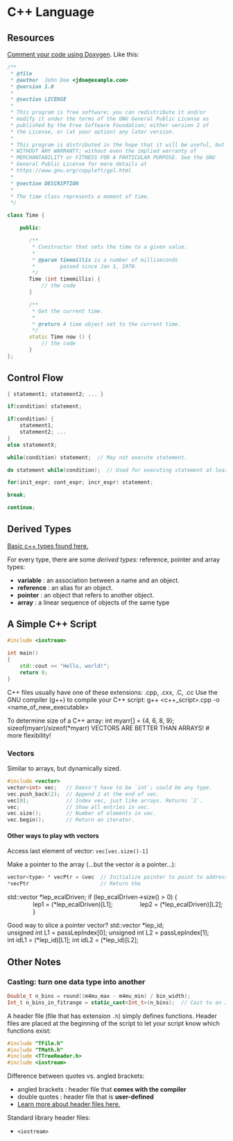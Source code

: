 # C++ Language

## Resources

[Comment your code using Doxygen](https://en.wikipedia.org/wiki/Doxygen#Example_code). Like this:

```cpp
/**
 * @file
 * @author  John Doe <jdoe@example.com>
 * @version 1.0
 *
 * @section LICENSE
 *
 * This program is free software; you can redistribute it and/or
 * modify it under the terms of the GNU General Public License as
 * published by the Free Software Foundation; either version 2 of
 * the License, or (at your option) any later version.
 *
 * This program is distributed in the hope that it will be useful, but
 * WITHOUT ANY WARRANTY; without even the implied warranty of
 * MERCHANTABILITY or FITNESS FOR A PARTICULAR PURPOSE. See the GNU
 * General Public License for more details at
 * https://www.gnu.org/copyleft/gpl.html
 *
 * @section DESCRIPTION
 *
 * The time class represents a moment of time.
 */

class Time {

    public:

       /**
        * Constructor that sets the time to a given value.
        *
        * @param timemillis is a number of milliseconds
        *        passed since Jan 1, 1970.
        */
       Time (int timemillis) {
           // the code
       }

       /**
        * Get the current time.
        *
        * @return A time object set to the current time.
        */
       static Time now () {
           // the code
       }
};
```

## Control Flow

```c++
{ statement1; statement2; ... }

if(condition) statement;

if(condition) {
    statement1;
    statement2; ...
}
else statementX;

while(condition) statement;  // May not execute statement.

do statement while(condition);  // Used for executing statement at least once.

for(init_expr; cont_expr; incr_expr) statement;

break;

continue;
```

## Derived Types

[Basic c++ types found here.](https://www.tutorialspoint.com/cplusplus/cpp_data_types.htm)

For every type, there are some _derived types_: reference, pointer and array types:

- **variable** : an association between a name and an object.
- **reference** : an alias for an object.
- **pointer** : an object that refers to another object.
- **array** : a linear sequence of objects of the same type

## A Simple C++ Script

```c++
#include <iostream>
 
int main()
{
    std::cout << "Hello, world!";
    return 0;
}
```

C++ files usually have one of these extensions: 
.cpp, .cxx, .C, .cc
Use the GNU compiler (g++) to compile your C++ script:
g++ <c++_script>.cpp -o <name_of_new_executable>

To determine size of a C++ array:
int myarr[] = {4, 6, 8, 9};
sizeof(myarr)/sizeof(*myarr)
VECTORS ARE BETTER THAN ARRAYS! # more flexibility!

### Vectors

Similar to arrays, but dynamically sized.

```cpp
#include <vector>
vector<int> vec;   // Doesn't have to be `int`; could be any type.
vec.push_back(2);  // Append 2 at the end of vec.
vec[0];            // Index vec, just like arrays. Returns `2`.
vec;               // Show all entries in vec.
vec.size();        // Number of elements in vec.
vec.begin();       // Return an iterator.
```

#### Other ways to play wth vectors

Access last element of vector: `vec[vec.size()-1]`

Make a pointer to the array (...but the vector *is* a pointer...):
```cpp
vector<type> * vecPtr = &vec  // Initialize pointer to point to address of vec.
*vecPtr                       // Return the 
```

std::vector<int> *lep_ecalDriven;
if (lep_ecalDriven->size() > 0) {
               lep1 = (*lep_ecalDriven)[L1];
               lep2 = (*lep_ecalDriven)[L2];
               }

Good way to slice a pointer vector?
std::vector<int> *lep_id;
unsigned int L1 = passLepIndex[0];
unsigned int L2 = passLepIndex[1];
int idL1 = (*lep_id)[L1];
int idL2 = (*lep_id)[L2];

## Other Notes

### Casting: turn one data type into another

```cpp
Double_t n_bins = round((m4mu_max - m4mu_min) / bin_width);
Int_t n_bins_in_fitrange = static_cast<Int_t>(n_bins);  // Cast to an Int_t.
```

A header file (file that has extension `.h`) simply defines functions.
Header files are placed at the beginning of the script to let your script know
which functions exist:

```c++
#include "TFile.h"
#include "TMath.h"
#include <TTreeReader.h>
#include <iostream>
```

Difference between quotes vs. angled brackets:

- angled brackets : header file that **comes with the compiler**
- double quotes : header file that is **user-defined**
- [Learn more about header files here.](https://www.learncpp.com/cpp-tutorial/header-files/)

Standard library header files:

- `<iostream>`
